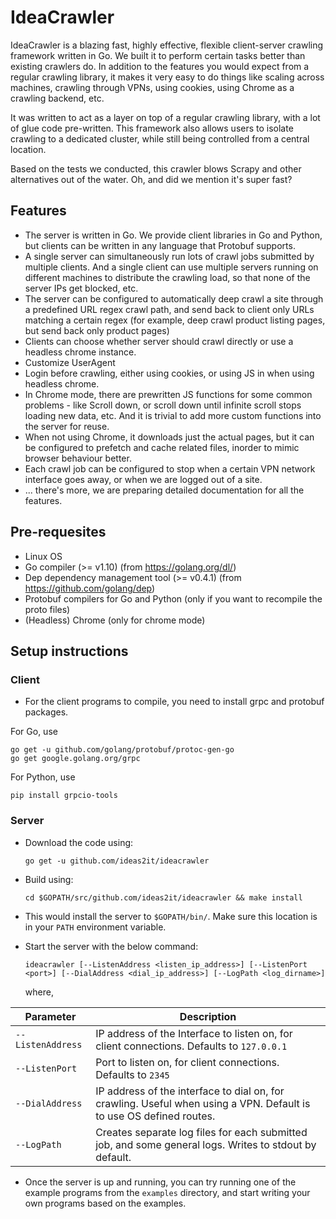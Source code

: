 # IdeaCrawler

IdeaCrawler is a blazing fast, highly effective, flexible client-server crawling framework written in Go. We built it to perform certain tasks better than existing crawlers do. In addition to the features you would expect from a regular crawling library, it makes it very easy to do things like scaling across machines, crawling through VPNs, using cookies, using Chrome as a crawling backend, etc.

It was written to act as a layer on top of a regular crawling library, with a lot of glue code pre-written. This framework also allows users to isolate crawling to a dedicated cluster, while still being controlled from a central location.

Based on the tests we conducted, this crawler blows Scrapy and other alternatives out of the water. Oh, and did we mention it's super fast?

## Features
  * The server is written in Go.  We provide client libraries in Go and Python, but clients can be written in any language that Protobuf supports.
  * A single server can simultaneously run lots of crawl jobs submitted by multiple clients.  And a single client can use multiple servers running on different machines to distribute the crawling load,  so that none of the server IPs get blocked, etc.
  * The server can be configured to automatically deep crawl a site through a predefined URL regex crawl path, and send back to client only URLs matching a certain regex (for example, deep crawl product listing pages,  but send back only product pages)
  * Clients can choose whether server should crawl directly or use a headless chrome instance.
  * Customize UserAgent
  * Login before crawling, either using cookies, or using JS in when using headless chrome.
  * In Chrome mode,  there are prewritten JS functions for some common problems - like Scroll down,  or scroll down until infinite scroll stops loading new data, etc.  And it is trivial to add more custom functions into the server for reuse.
  * When not using Chrome,  it downloads just the actual pages,  but it can be configured to prefetch and cache related files,  inorder to mimic browser behaviour better.
  * Each crawl job can be configured to stop when a certain VPN network interface goes away,  or when we are logged out of a site.
  * ... there's more, we are preparing detailed documentation for all the features.

## Pre-requesites
  * Linux OS
  * Go compiler (>= v1.10) (from https://golang.org/dl/)
  * Dep dependency management tool (>= v0.4.1) (from https://github.com/golang/dep)
  * Protobuf compilers for Go and Python (only if you want to recompile the proto files)
  * (Headless) Chrome  (only for chrome mode)

## Setup instructions
### Client
  * For the client programs to compile,  you need to install grpc and protobuf packages.
  
  For Go, use
  
	go get -u github.com/golang/protobuf/protoc-gen-go
	go get google.golang.org/grpc
	
  For Python, use
  
	pip install grpcio-tools

### Server
  * Download the code using:
  
    `go get -u github.com/ideas2it/ideacrawler`
	  
  * Build using:
  
    `cd $GOPATH/src/github.com/ideas2it/ideacrawler && make install`
	  
  * This would install the server to `$GOPATH/bin/`.  Make sure this location is in your `PATH` environment variable.
  * Start the server with the below command:
  
    `ideacrawler [--ListenAddress <listen_ip_address>] [--ListenPort <port>] [--DialAddress <dial_ip_address>] [--LogPath <log_dirname>]`
	  
    where,
	  
  | Parameter         | Description                                                                                                          |
  | ----------------- | -------------------------------------------------------------------------------------------------------------------- |
  | `--ListenAddress` | IP address of the Interface to listen on, for client connections.  Defaults to `127.0.0.1`                           |
  | `--ListenPort`    | Port to listen on, for client connections. Defaults to `2345`                                                        |
  | `--DialAddress`   | IP address of the interface to dial on, for crawling. Useful when using a VPN.  Default is to use OS defined routes. |
  | `--LogPath`       | Creates separate log files for each submitted job, and some general logs.  Writes to stdout by default.              |

  * Once the server is up and running,  you can try running one of the example programs from the `examples` directory,  and start writing your own programs based on the examples.
